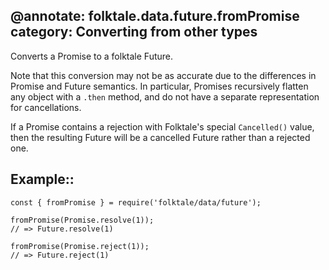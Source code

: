 @annotate: folktale.data.future.fromPromise
category: Converting from other types
---

Converts a Promise to a folktale Future.

Note that this conversion may not be as accurate due to the differences in Promise and Future semantics. In particular, Promises recursively flatten any object with a `.then` method, and do not have a separate representation for cancellations.

If a Promise contains a rejection with Folktale's special `Cancelled()` value, then the resulting Future will be a cancelled Future rather than a rejected one.


## Example::

    const { fromPromise } = require('folktale/data/future');

    fromPromise(Promise.resolve(1));
    // => Future.resolve(1)

    fromPromise(Promise.reject(1));
    // => Future.reject(1)

